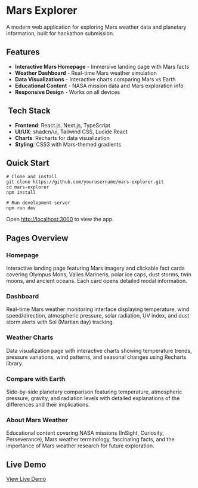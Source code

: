 # Mars Explorer 

A modern web application for exploring Mars weather data and planetary information, built for hackathon submission.

## Features

- **Interactive Mars Homepage** - Immersive landing page with Mars facts
- **Weather Dashboard** - Real-time Mars weather simulation
- **Data Visualizations** - Interactive charts comparing Mars vs Earth
- **Educational Content** - NASA mission data and Mars exploration info
- **Responsive Design** - Works on all devices


## ️ Tech Stack

- **Frontend**: React.js, Next.js, TypeScript
- **UI/UX**: shadcn/ui, Tailwind CSS, Lucide React
- **Charts**: Recharts for data visualization
- **Styling**: CSS3 with Mars-themed gradients


## Quick Start

```shellscript
# Clone and install
git clone https://github.com/yourusername/mars-explorer.git
cd mars-explorer
npm install

# Run development server
npm run dev
```

Open [http://localhost:3000](http://localhost:3000) to view the app.

## Pages Overview

### **Homepage**

Interactive landing page featuring Mars imagery and clickable fact cards covering Olympus Mons, Valles Marineris, polar ice caps, dust storms, twin moons, and ancient oceans. Each card opens detailed modal information.

### **Dashboard**

Real-time Mars weather monitoring interface displaying temperature, wind speed/direction, atmospheric pressure, solar radiation, UV index, and dust storm alerts with Sol (Martian day) tracking.

### **Weather Charts**

Data visualization page with interactive charts showing temperature trends, pressure variations, wind patterns, and seasonal changes using Recharts library.

### **Compare with Earth**

Side-by-side planetary comparison featuring temperature, atmospheric pressure, gravity, and radiation levels with detailed explanations of the differences and their implications.

### **About Mars Weather**

Educational content covering NASA missions (InSight, Curiosity, Perseverance), Mars weather terminology, fascinating facts, and the importance of Mars weather research for future exploration.

## Live Demo

[View Live Demo](https://mars-explorer.vercel.app)
